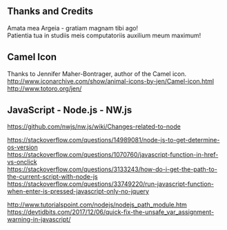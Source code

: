 Thanks and Credits
--------------------------------------------------------------------------------
Amata mea Argeia - gratiam magnam tibi ago!  
Patientia tua in studiis meis computatoriis auxilium meum maximum!  

## Camel Icon
Thanks to Jennifer Maher-Bontrager, author of the Camel icon.  
http://www.iconarchive.com/show/animal-icons-by-jen/Camel-icon.html  
http://www.totoro.org/jen/  

## JavaScript - Node.js - NW.js
https://github.com/nwjs/nw.js/wiki/Changes-related-to-node  

https://stackoverflow.com/questions/14989081/node-js-to-get-determine-os-version  
https://stackoverflow.com/questions/1070760/javascript-function-in-href-vs-onclick  
https://stackoverflow.com/questions/3133243/how-do-i-get-the-path-to-the-current-script-with-node-js  
https://stackoverflow.com/questions/33749220/run-javascript-function-when-enter-is-pressed-javascript-only-no-jquery  

http://www.tutorialspoint.com/nodejs/nodejs_path_module.htm  
https://devtidbits.com/2017/12/06/quick-fix-the-unsafe_var_assignment-warning-in-javascript/  
